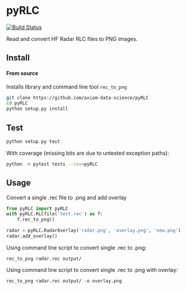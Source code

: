 pyRLC
=====
[![Build Status](https://travis-ci.org/axiom-data-science/pyRLC.svg?branch=master)](https://travis-ci.org/axiom-data-science/pyRLC)

Read and convert HF Radar RLC files to PNG images.

## Install

#### From source

Installs library and command line tool `rec_to_png`

```bash
git clone https://github.com/axiom-data-science/pyRLC
cd pyRLC
python setup.py install
```

## Test
```bash
python setup.py test
```

With coverage (missing bits are due to untested exception paths):

```bash
python -m pytest tests --cov=pyRLC
```

## Usage

Convert a single .rec file to .png and add overlay

```python
from pyRLC import pyRLC
with pyRLC.RLCfile('test.rec') as f:
    f.rec_to_png()

radar = pyRLC.RadarOverlay('radar.png', 'overlay.png', 'new.png')
radar.add_overlay()
```

Using command line script to convert single .rec to .png:

```rec_to_png radar.rec output/```

Using command line script to convert single .rec to .png with overlay:

```rec_to_png radar.rec output/ -o overlay.png```

